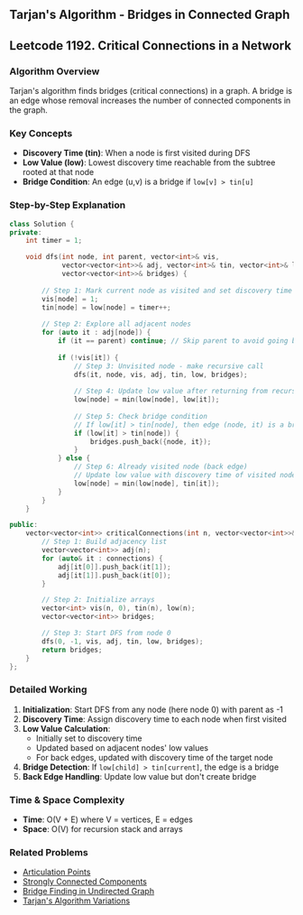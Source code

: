 ## Tarjan's Algorithm - Bridges in Connected Graph

## Leetcode 1192. Critical Connections in a Network

### Algorithm Overview
Tarjan's algorithm finds bridges (critical connections) in a graph. A bridge is an edge whose removal increases the number of connected components in the graph.

### Key Concepts
- **Discovery Time (tin)**: When a node is first visited during DFS
- **Low Value (low)**: Lowest discovery time reachable from the subtree rooted at that node
- **Bridge Condition**: An edge (u,v) is a bridge if `low[v] > tin[u]`

### Step-by-Step Explanation

```cpp
class Solution {
private:
    int timer = 1;

    void dfs(int node, int parent, vector<int>& vis,
             vector<vector<int>>& adj, vector<int>& tin, vector<int>& low,
             vector<vector<int>>& bridges) {
        
        // Step 1: Mark current node as visited and set discovery time
        vis[node] = 1;
        tin[node] = low[node] = timer++;
        
        // Step 2: Explore all adjacent nodes
        for (auto it : adj[node]) {
            if (it == parent) continue; // Skip parent to avoid going back
            
            if (!vis[it]) {
                // Step 3: Unvisited node - make recursive call
                dfs(it, node, vis, adj, tin, low, bridges);
                
                // Step 4: Update low value after returning from recursion
                low[node] = min(low[node], low[it]);
                
                // Step 5: Check bridge condition
                // If low[it] > tin[node], then edge (node, it) is a bridge
                if (low[it] > tin[node]) {
                    bridges.push_back({node, it});  
                }
            } else {
                // Step 6: Already visited node (back edge)
                // Update low value with discovery time of visited node
                low[node] = min(low[node], tin[it]);
            }
        }
    }

public:
    vector<vector<int>> criticalConnections(int n, vector<vector<int>>& connections) {
        // Step 1: Build adjacency list
        vector<vector<int>> adj(n);
        for (auto& it : connections) {
            adj[it[0]].push_back(it[1]);
            adj[it[1]].push_back(it[0]);
        }

        // Step 2: Initialize arrays
        vector<int> vis(n, 0), tin(n), low(n);
        vector<vector<int>> bridges;

        // Step 3: Start DFS from node 0
        dfs(0, -1, vis, adj, tin, low, bridges);
        return bridges;
    }
};
```

### Detailed Working

1. **Initialization**: Start DFS from any node (here node 0) with parent as -1
2. **Discovery Time**: Assign discovery time to each node when first visited
3. **Low Value Calculation**: 
   - Initially set to discovery time
   - Updated based on adjacent nodes' low values
   - For back edges, updated with discovery time of the target node
4. **Bridge Detection**: If `low[child] > tin[current]`, the edge is a bridge
5. **Back Edge Handling**: Update low value but don't create bridge

### Time & Space Complexity
- **Time**: O(V + E) where V = vertices, E = edges
- **Space**: O(V) for recursion stack and arrays

### Related Problems
- [Articulation Points](https://leetcode.com/problems/critical-connections-in-a-network/)
- [Strongly Connected Components](https://leetcode.com/problems/strongly-connected-components/)
- [Bridge Finding in Undirected Graph](https://www.geeksforgeeks.org/bridge-in-a-graph/)
- [Tarjan's Algorithm Variations](https://cp-algorithms.com/graph/bridge-searching.html)
